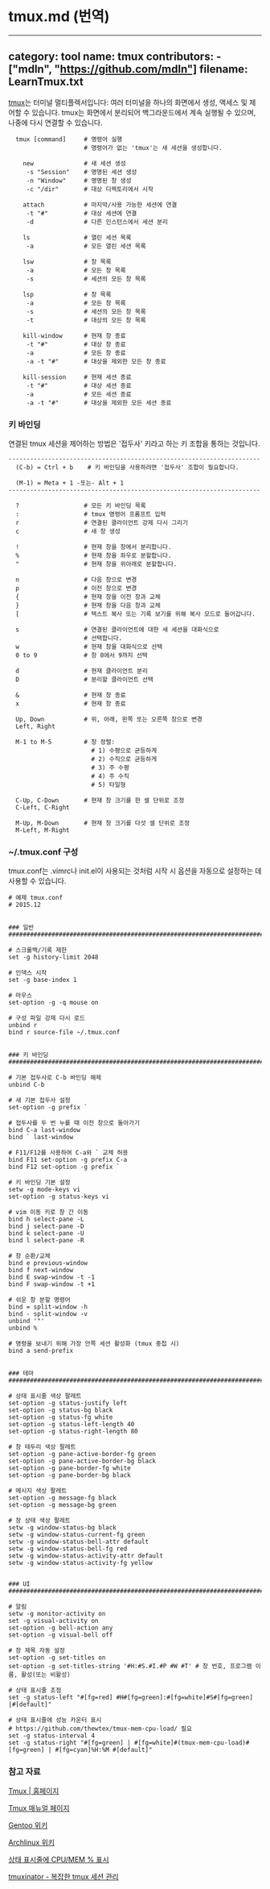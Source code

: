 # tmux.md (번역)

---
category: tool
name: tmux
contributors:
    - ["mdln", "https://github.com/mdln"]
filename: LearnTmux.txt
---


[tmux](http://tmux.github.io)는 터미널 멀티플렉서입니다: 여러 터미널을
하나의 화면에서 생성, 액세스 및 제어할 수 있습니다. tmux는
화면에서 분리되어 백그라운드에서 계속 실행될 수 있으며,
나중에 다시 연결할 수 있습니다.


```
  tmux [command]     # 명령어 실행
                     # 명령어가 없는 'tmux'는 새 세션을 생성합니다.

    new              # 새 세션 생성
     -s "Session"    # 명명된 세션 생성
     -n "Window"     # 명명된 창 생성
     -c "/dir"       # 대상 디렉토리에서 시작

    attach           # 마지막/사용 가능한 세션에 연결
     -t "#"          # 대상 세션에 연결
     -d              # 다른 인스턴스에서 세션 분리

    ls               # 열린 세션 목록
     -a              # 모든 열린 세션 목록

    lsw              # 창 목록
     -a              # 모든 창 목록
     -s              # 세션의 모든 창 목록

    lsp              # 창 목록
     -a              # 모든 창 목록
     -s              # 세션의 모든 창 목록
     -t              # 대상의 모든 창 목록

    kill-window      # 현재 창 종료
     -t "#"          # 대상 창 종료
     -a              # 모든 창 종료
     -a -t "#"       # 대상을 제외한 모든 창 종료

    kill-session     # 현재 세션 종료
     -t "#"          # 대상 세션 종료
     -a              # 모든 세션 종료
     -a -t "#"       # 대상을 제외한 모든 세션 종료
```


### 키 바인딩

연결된 tmux 세션을 제어하는 방법은 '접두사' 키라고 하는
키 조합을 통하는 것입니다.

```
----------------------------------------------------------------------
  (C-b) = Ctrl + b    # 키 바인딩을 사용하려면 '접두사' 조합이 필요합니다.

  (M-1) = Meta + 1 -또는- Alt + 1
----------------------------------------------------------------------

  ?                  # 모든 키 바인딩 목록
  :                  # tmux 명령어 프롬프트 입력
  r                  # 연결된 클라이언트 강제 다시 그리기
  c                  # 새 창 생성

  !                  # 현재 창을 창에서 분리합니다.
  %                  # 현재 창을 좌우로 분할합니다.
  "                  # 현재 창을 위아래로 분할합니다.

  n                  # 다음 창으로 변경
  p                  # 이전 창으로 변경
  {                  # 현재 창을 이전 창과 교체
  }                  # 현재 창을 다음 창과 교체
  [                  # 텍스트 복사 또는 기록 보기를 위해 복사 모드로 들어갑니다.

  s                  # 연결된 클라이언트에 대한 새 세션을 대화식으로
                     # 선택합니다.
  w                  # 현재 창을 대화식으로 선택
  0 to 9             # 창 0에서 9까지 선택

  d                  # 현재 클라이언트 분리
  D                  # 분리할 클라이언트 선택

  &                  # 현재 창 종료
  x                  # 현재 창 종료

  Up, Down           # 위, 아래, 왼쪽 또는 오른쪽 창으로 변경
  Left, Right

  M-1 to M-5         # 창 정렬:
                       # 1) 수평으로 균등하게
                       # 2) 수직으로 균등하게
                       # 3) 주 수평
                       # 4) 주 수직
                       # 5) 타일형

  C-Up, C-Down       # 현재 창 크기를 한 셀 단위로 조정
  C-Left, C-Right

  M-Up, M-Down       # 현재 창 크기를 다섯 셀 단위로 조정
  M-Left, M-Right
```


### ~/.tmux.conf 구성

tmux.conf는 .vimrc나 init.el이 사용되는 것처럼 시작 시
옵션을 자동으로 설정하는 데 사용할 수 있습니다.

```
# 예제 tmux.conf
# 2015.12


### 일반
###########################################################################

# 스크롤백/기록 제한
set -g history-limit 2048

# 인덱스 시작
set -g base-index 1

# 마우스
set-option -g -q mouse on

# 구성 파일 강제 다시 로드
unbind r
bind r source-file ~/.tmux.conf


### 키 바인딩
###########################################################################

# 기본 접두사로 C-b 바인딩 해제
unbind C-b

# 새 기본 접두사 설정
set-option -g prefix `

# 접두사를 두 번 누를 때 이전 창으로 돌아가기
bind C-a last-window
bind ` last-window

# F11/F12를 사용하여 C-a와 ` 교체 허용
bind F11 set-option -g prefix C-a
bind F12 set-option -g prefix `

# 키 바인딩 기본 설정
setw -g mode-keys vi
set-option -g status-keys vi

# vim 이동 키로 창 간 이동
bind h select-pane -L
bind j select-pane -D
bind k select-pane -U
bind l select-pane -R

# 창 순환/교체
bind e previous-window
bind f next-window
bind E swap-window -t -1
bind F swap-window -t +1

# 쉬운 창 분할 명령어
bind = split-window -h
bind - split-window -v
unbind '"'
unbind %

# 명령을 보내기 위해 가장 안쪽 세션 활성화 (tmux 중첩 시)
bind a send-prefix


### 테마
###########################################################################

# 상태 표시줄 색상 팔레트
set-option -g status-justify left
set-option -g status-bg black
set-option -g status-fg white
set-option -g status-left-length 40
set-option -g status-right-length 80

# 창 테두리 색상 팔레트
set-option -g pane-active-border-fg green
set-option -g pane-active-border-bg black
set-option -g pane-border-fg white
set-option -g pane-border-bg black

# 메시지 색상 팔레트
set-option -g message-fg black
set-option -g message-bg green

# 창 상태 색상 팔레트
setw -g window-status-bg black
setw -g window-status-current-fg green
setw -g window-status-bell-attr default
setw -g window-status-bell-fg red
setw -g window-status-activity-attr default
setw -g window-status-activity-fg yellow


### UI
###########################################################################

# 알림
setw -g monitor-activity on
set -g visual-activity on
set-option -g bell-action any
set-option -g visual-bell off

# 창 제목 자동 설정
set-option -g set-titles on
set-option -g set-titles-string '#H:#S.#I.#P #W #T' # 창 번호, 프로그램 이름, 활성(또는 비활성)

# 상태 표시줄 조정
set -g status-left "#[fg=red] #H#[fg=green]:#[fg=white]#S#[fg=green] |#[default]"

# 상태 표시줄에 성능 카운터 표시
# https://github.com/thewtex/tmux-mem-cpu-load/ 필요
set -g status-interval 4
set -g status-right "#[fg=green] | #[fg=white]#(tmux-mem-cpu-load)#[fg=green] | #[fg=cyan]%H:%M #[default]"
```


### 참고 자료

[Tmux | 홈페이지](http://tmux.github.io)

[Tmux 매뉴얼 페이지](http://www.openbsd.org/cgi-bin/man.cgi/OpenBSD-current/man1/tmux.1?query=tmux)

[Gentoo 위키](http://wiki.gentoo.org/wiki/Tmux)

[Archlinux 위키](https://wiki.archlinux.org/index.php/Tmux)

[상태 표시줄에 CPU/MEM % 표시](https://stackoverflow.com/questions/11558907/is-there-a-better-way-to-display-cpu-usage-in-tmux)

[tmuxinator - 복잡한 tmux 세션 관리](https://github.com/tmuxinator/tmuxinator)
